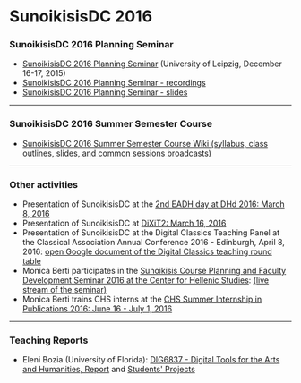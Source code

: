 # SunoikisisDC 2016

### SunoikisisDC 2016 Planning Seminar
* [SunoikisisDC 2016 Planning Seminar](http://www.dh.uni-leipzig.de/wo/sunoikisisdc-2016/) (University of Leipzig, December 16-17, 2015)
* [SunoikisisDC 2016 Planning Seminar - recordings](https://github.com/SunoikisisDC/SunoikisisDC-2016/wiki/SunoikisisDC-2016-Planning-Seminar---recordings)
* [SunoikisisDC 2016 Planning Seminar - slides](https://github.com/SunoikisisDC/SunoikisisDC-2016/wiki/SunoikisisDC-2016-Planning-Seminar---slides)

***
### SunoikisisDC 2016 Summer Semester Course
* [SunoikisisDC 2016 Summer Semester Course Wiki (syllabus, class outlines, slides, and common sessions broadcasts)](https://github.com/SunoikisisDC/SunoikisisDC-2016/wiki)

***
### Other activities
* Presentation of SunoikisisDC at the [2nd EADH day at DHd 2016: March 8, 2016](http://www.dhd2016.de/EADH%20day%20programme)
* Presentation of SunoikisisDC at [DiXiT2: March 16, 2016](http://dixit.uni-koeln.de/convention-2-abstracts/#berti)
* Presentation of SunoikisisDC at the Digital Classics Teaching Panel at the Classical Association Annual Conference 2016 - Edinburgh, April 8, 2016: [open Google document of the Digital Classics teaching round table](https://docs.google.com/document/d/1QJFHr5K83RBxiFejtIFOvoM3C2PbFbOiQt3YWsK4mmU/edit?ts=570771c6)
* Monica Berti participates in the [Sunoikisis Course Planning and Faculty Development Seminar 2016 at the Center for Hellenic Studies](http://wp.chs.harvard.edu/sunoikisis/faculty/faculty-seminars/): [(live stream of the seminar)](http://media.video.harvard.edu/core/live/harvard-chs-live.html)
* Monica Berti trains CHS interns at the [CHS Summer Internship in Publications 2016: June 16 - July 1, 2016](http://kleos.chs.harvard.edu/?p=6289)

***
### Teaching Reports
* Eleni Bozia (University of Florida): [DIG6837 - Digital Tools for the Arts and Humanities, Report](https://github.com/SunoikisisDC/SunoikisisDC-2016/blob/master/Teaching_Reports/Bozia_DigitalTools_%20fortheArtsandHumanities.pdf) and [Students' Projects](https://www.dropbox.com/sh/xrbmsogffx0y1l7/AACsrENyCfyIXZg7hycEZiVxa?dl=0)

